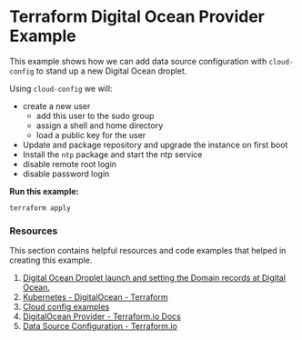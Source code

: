 # Terraform Digital Ocean Provider Example
This example shows how we can add data source configuration with `cloud-config` to stand up a new Digital Ocean droplet.

Using `cloud-config` we will:
  - create a new user
    - add this user to the sudo group
    - assign a shell and home directory
    - load a public key for the user
  - Update and package repository and upgrade the instance on first boot
  - Install the `ntp` package and start the ntp service
  - disable remote root login
  - disable password login

**Run this example:**
```
terraform apply
```

### Resources
This section contains helpful resources and code examples that helped in creating this example.

1. [Digital Ocean Droplet launch and setting the Domain records at Digital Ocean.](https://github.com/terraform-providers/terraform-provider-digitalocean/tree/master/examples/droplet)
2. [Kubernetes - DigitalOcean - Terraform](https://github.com/kubernetes-digitalocean-terraform/kubernetes-digitalocean-terraform)
3. [Cloud config examples](https://cloudinit.readthedocs.io/en/latest/topics/examples.html)
4. [DigitalOcean Provider - Terraform.io Docs](https://www.terraform.io/docs/providers/do/index.html)
5. [Data Source Configuration - Terraform.io](https://www.terraform.io/docs/configuration/data-sources.html)
